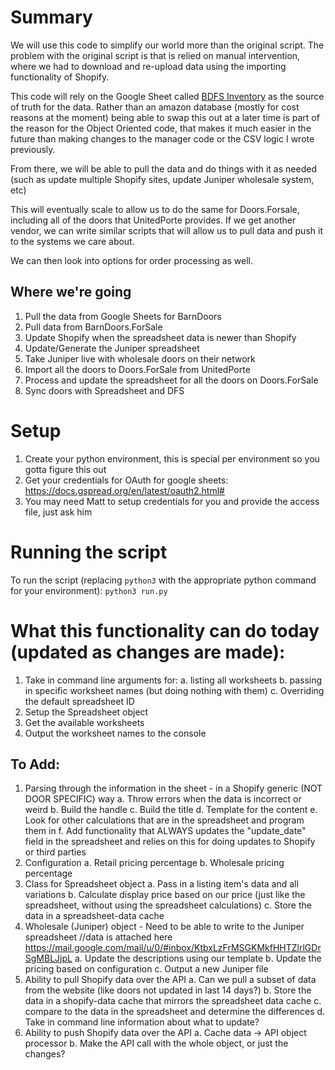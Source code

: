 # Summary
We will use this code to simplify our world more than the original script. The problem with the original script is that is relied on manual intervention, where we had to download and re-upload data using the importing functionality of Shopify.

This code will rely on the Google Sheet called [BDFS Inventory](https://docs.google.com/spreadsheets/d/1RyODmeydoIlMO75xa5wIxHRxqnZWRkDcxWZyp6fK-H8/edit#gid=891609024) as the source of truth for the data. Rather than an amazon database (mostly for cost reasons at the moment) being able to swap this out at a later time is part of the reason for the Object Oriented code, that makes it much easier in the future than making changes to the manager code or the CSV logic I wrote previously.

From there, we will be able to pull the data and do things with it as needed (such as update multiple Shopify sites, update Juniper wholesale system, etc)

This will eventually scale to allow us to do the same for Doors.Forsale, including all of the doors that UnitedPorte provides. If we get another vendor, we can write similar scripts that will allow us to pull data and push it to the systems we care about.

We can then look into options for order processing as well.

## Where we're going
1. Pull the data from Google Sheets for BarnDoors
2. Pull data from BarnDoors.ForSale
3. Update Shopify when the spreadsheet data is newer than Shopify
4. Update/Generate the Juniper spreadsheet
5. Take Juniper live with wholesale doors on their network
6. Import all the doors to Doors.ForSale from UnitedPorte
7. Process and update the spreadsheet for all the doors on Doors.ForSale
8. Sync doors with Spreadsheet and DFS

# Setup
1. Create your python environment, this is special per environment so you gotta figure this out
2. Get your credentials for OAuth for google sheets: https://docs.gspread.org/en/latest/oauth2.html#
3. You may need Matt to setup credentials for you and provide the access file, just ask him

# Running the script
To run the script (replacing `python3` with the appropriate python command for your environment):
```python3 run.py```


# What this functionality can do today (updated as changes are made):
1. Take in command line arguments for:
	a. listing all worksheets
	b. passing in specific worksheet names (but doing nothing with them)
	c. Overriding the default spreadsheet ID
2. Setup the Spreadsheet object
3. Get the available worksheets
4. Output the worksheet names to the console

## To Add:
1. Parsing through the information in the sheet - in a Shopify generic (NOT DOOR SPECIFIC) way
	a. Throw errors when the data is incorrect or weird
	b. Build the handle
	c. Build the title
	d. Template for the content
	e. Look for other calculations that are in the spreadsheet and program them in
	f. Add functionality that ALWAYS updates the "update_date" field in the spreadsheet and relies on this for doing updates to Shopify or third parties
2. Configuration
	a. Retail pricing percentage
	b. Wholesale pricing percentage
3. Class for Spreadsheet object
	a. Pass in a listing item's data and all variations
	b. Calculate display price based on our price (just like the spreadsheet, without using the spreadsheet calculations)
	c. Store the data in a spreadsheet-data cache
4. Wholesale (Juniper) object - Need to be able to write to the Juniper spreadsheet
	//data is attached here https://mail.google.com/mail/u/0/#inbox/KtbxLzFrMSGKMkfHHTZlrlGDrSgMBLJjpL
	a. Update the descriptions using our template
	b. Update the pricing based on configuration
	c. Output a new Juniper file
5. Ability to pull Shopify data over the API
	a. Can we pull a subset of data from the website (like doors not updated in last 14 days?)
	b. Store the data in a shopify-data cache that mirrors the spreadsheet data cache
	c. compare to the data in the spreadsheet and determine the differences
	d. Take in command line information about what to update?
6. Ability to push Shopify data over the API
	a. Cache data -> API object processor
	b. Make the API call with the whole object, or just the changes? 
